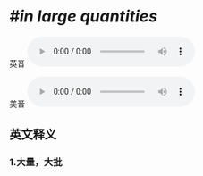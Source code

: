 # ***\#in large quantities*** 
英音
<audio src="./media/in large quantities1_AAC.aac" controls="controls"></audio>

美音
<audio src="./media/in large quantities2_AAC.aac" controls="controls"></audio>



  

英文释义
---
### 1.**大量，大批**  


